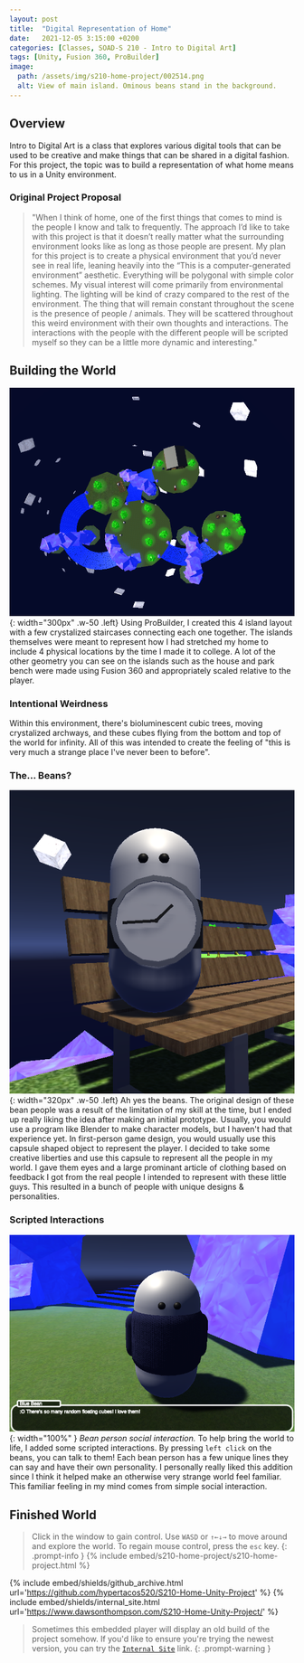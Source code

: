 ```yaml
---
layout: post
title:  "Digital Representation of Home"
date:   2021-12-05 3:15:00 +0200
categories: [Classes, SOAD-S 210 - Intro to Digital Art]
tags: [Unity, Fusion 360, ProBuilder]
image:
  path: /assets/img/s210-home-project/002514.png
  alt: View of main island. Ominous beans stand in the background.
---
```

## Overview
Intro to Digital Art is a class that explores various digital tools that can be used to be creative and make things that can be shared in a digital fashion. For this project, the topic was to build a representation of what home means to us in a Unity environment.

### Original Project Proposal
> "When I think of home, one of the first things that comes to mind is the people I know and talk to frequently. The approach I’d like to take with this project is that it doesn’t really matter what the surrounding environment looks like as long as those people are present. My plan for this project is to create a physical environment that you’d never see in real life, leaning heavily into the “This is a computer-generated environment” aesthetic. Everything will be polygonal with simple color schemes. My visual interest will come primarily from environmental lighting. The lighting will be kind of crazy compared to the rest of the environment. The thing that will remain constant throughout the scene is the presence of people / animals. They will be scattered throughout this weird environment with their own thoughts and interactions. The interactions with the people with the different people will be scripted myself so they can be a little more dynamic and interesting."

## Building the World
![Desktop View](/assets/img/s210-home-project/151929.png){: width="300px" .w-50 .left}
Using ProBuilder, I created this 4 island layout with a few crystalized staircases connecting each one together. The islands themselves were meant to represent how I had stretched my home to include 4 physical locations by the time I made it to college. A lot of the other geometry you can see on the islands such as the house and park bench were made using Fusion 360 and appropriately scaled relative to the player.

### Intentional Weirdness
Within this environment, there's bioluminescent cubic trees, moving crystalized archways, and these cubes flying from the bottom and top of the world for infinity. All of this was intended to create the feeling of "this is very much a strange place I've never been to before". 

### The... Beans?
![Desktop View](/assets/img/s210-home-project/153253.png){: width="320px" .w-50 .left}
Ah yes the beans. The original design of these bean people was a result of the limitation of my skill at the time, but I ended up really liking the idea after making an initial prototype. Usually, you would use a program like Blender to make character models, but I haven't had that experience yet. In first-person game design, you would usually use this capsule shaped object to represent the player. I decided to take some creative liberties and use this capsule to represent all the people in my world. I gave them eyes and a large prominant article of clothing based on feedback I got from the real people I intended to represent with these little guys. This resulted in a bunch of people with unique designs & personalities.

### Scripted Interactions
![Desktop View](/assets/img/s210-home-project/153634.png){: width="100%" }
_Bean person social interaction._
To help bring the world to life, I added some scripted interactions. By pressing `left click` on the beans, you can talk to them! Each bean person has a few unique lines they can say and have their own personality. I personally really liked this addition since I think it helped make an otherwise very strange world feel familiar. This familiar feeling in my mind comes from simple social interaction.

## Finished World
> Click in the window to gain control. Use `WASD` or `↑←↓→` to move around and explore the world. To regain mouse control, press the `esc` key.
{: .prompt-info }
{% include embed/s210-home-project/s210-home-project.html %}

{% include embed/shields/github_archive.html url='https://github.com/hypertacos520/S210-Home-Unity-Project' %} {% include embed/shields/internal_site.html url='https://www.dawsonthompson.com/S210-Home-Unity-Project/' %}

> Sometimes this embedded player will display an old build of the project somehow. If you'd like to ensure you're trying the newest version, you can try the [`Internal Site`](https://www.dawsonthompson.com/S210-Home-Unity-Project/) link.
{: .prompt-warning }